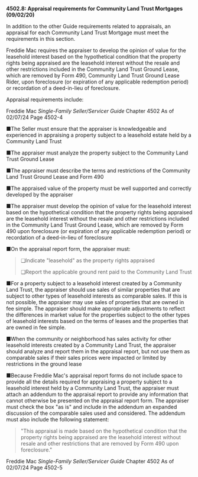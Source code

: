**4502.8: Appraisal requirements for Community Land Trust Mortgages
(09/02/20)**

In addition to the other Guide requirements related to appraisals, an
appraisal for each Community Land Trust Mortgage must meet the
requirements in this section.

Freddie Mac requires the appraiser to develop the opinion of value for
the leasehold interest based on the hypothetical condition that the
property rights being appraised are the leasehold interest without the
resale and other restrictions included in the Community Land Trust
Ground Lease, which are removed by Form 490, Community Land Trust Ground
Lease Rider, upon foreclosure (or expiration of any applicable
redemption period) or recordation of a deed-in-lieu of foreclosure.

Appraisal requirements include:

Freddie Mac *Single-Family Seller/Servicer Guide* Chapter 4502 As of
02/07/24 Page 4502-4

■The Seller must ensure that the appraiser is knowledgeable and
experienced in appraising a property subject to a leasehold estate held
by a Community Land Trust

■The appraiser must analyze the property subject to the Community Land
Trust Ground Lease

■The appraiser must describe the terms and restrictions of the Community
Land Trust Ground Lease and Form 490

■The appraised value of the property must be well supported and
correctly developed by the appraiser

■The appraiser must develop the opinion of value for the leasehold
interest based on the hypothetical condition that the property rights
being appraised are the leasehold interest without the resale and other
restrictions included in the Community Land Trust Ground Lease, which
are removed by Form 490 upon foreclosure (or expiration of any
applicable redemption period) or recordation of a deed-in-lieu of
foreclosure

■On the appraisal report form, the appraiser must:

> ❑Indicate "leasehold" as the property rights appraised
>
> ❑Report the applicable ground rent paid to the Community Land Trust

■For a property subject to a leasehold interest created by a Community
Land Trust, the appraiser should use sales of similar properties that
are subject to other types of leasehold interests as comparable sales.
If this is not possible, the appraiser may use sales of properties that
are owned in fee simple. The appraiser should make appropriate
adjustments to reflect the differences in market value for the
properties subject to the other types of leasehold interests based on
the terms of leases and the properties that are owned in fee simple.

■When the community or neighborhood has sales activity for other
leasehold interests created by a Community Land Trust, the appraiser
should analyze and report them in the appraisal report, but not use them
as comparable sales if their sales prices were impacted or limited by
restrictions in the ground lease

■Because Freddie Mac's appraisal report forms do not include space to
provide all the details required for appraising a property subject to a
leasehold interest held by a Community Land Trust, the appraiser must
attach an addendum to the appraisal report to provide any information
that cannot otherwise be presented on the appraisal report form. The
appraiser must check the box "as is" and include in the addendum an
expanded discussion of the comparable sales used and considered. The
addendum must also include the following statement:

> "This appraisal is made based on the hypothetical condition that the
> property rights being appraised are the leasehold interest without
> resale and other restrictions that are removed by Form 490 upon
> foreclosure."

Freddie Mac *Single-Family Seller/Servicer Guide* Chapter 4502 As of
02/07/24 Page 4502-5